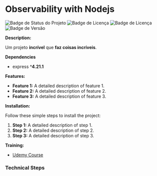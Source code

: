 # Observability with Nodejs
![Badge de Status do Projeto](https://img.shields.io/badge/status-training-blue.svg?style=flat-square)
![Badge de Licença](https://img.shields.io/badge/nodeJs-18.19.0-blue.svg?style=flat-square&logo=javascript)
![Badge de Licença](https://img.shields.io/badge/npm-10.10.1-blue.svg?style=flat-square&logo=npm)
![Badge de Versão](https://img.shields.io/badge/app-v_1.0.0-green.svg?style=flat-square&logo=app)

**Description:**

Um projeto **incrível** que **faz coisas incríveis**. 

**Dependencies**
* express **^4.21.1**

**Features:**

* **Feature 1:** A detailed description of feature 1.
* **Feature 2:** A detailed description of feature 2.
* **Feature 3:** A detailed description of feature 3.

**Installation:**

Follow these simple steps to install the project:

1. **Step 1:** A detailed description of step 1.
2. **Step 2:** A detailed description of step 2.
3. **Step 3:** A detailed description of step 3.

<!-- **Uso:**

Aprenda como usar o projeto com estes tutoriais:

* [Tutorial 1](https://linkdotutorial1.com)
* [Tutorial 2](https://linkdotutorial2.com)
* [Tutorial 3](https://linkdotutorial3.com) -->

<!-- **Contribuição:**

Se você deseja contribuir para o projeto, siga estas diretrizes:

* [Diretrizes de Contribuição](https://linkdiretrizesdecontribuicao.com) -->

<!-- **Licença:**

Este projeto está sob a licença [MIT](https://choosealicense.com/licenses/mit/). -->

**Training:**

* [Udemy Course](https://www.udemy.com/course/monitorando-aplicacoes-com-prometheus-e-grafana/)


### Technical Steps

<!-- ### DEV CETIFICATE
- dotnet dev-certs https --help
- dotnet dev-certs https --trust

### MIGRATIONS EF
- dotnet ef migrations add <migration-name>
- dotnet ef database update -->